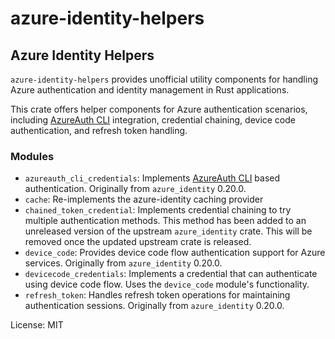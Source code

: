 # azure-identity-helpers

## Azure Identity Helpers

`azure-identity-helpers` provides unofficial utility components for handling
Azure authentication and identity management in Rust applications.

This crate offers helper components for Azure authentication scenarios,
including [AzureAuth CLI](https://github.com/AzureAD/microsoft-authentication-cli)
integration, credential chaining, device code authentication, and refresh
token handling.

### Modules

- `azureauth_cli_credentials`: Implements [AzureAuth CLI](https://github.com/AzureAD/microsoft-authentication-cli) based authentication.  Originally from `azure_identity` 0.20.0.
- `cache`: Re-implements the azure-identity caching provider
- `chained_token_credential`: Implements credential chaining to try multiple authentication methods.  This method has been added to an unreleased version of the upstream `azure_identity` crate.  This will be removed once the updated upstream crate is released.
- `device_code`: Provides device code flow authentication support for Azure services.  Originally from `azure_identity` 0.20.0.
- `devicecode_credentials`: Implements a credential that can authenticate using device code flow. Uses the `device_code` module's functionality.
- `refresh_token`: Handles refresh token operations for maintaining authentication sessions.  Originally from `azure_identity` 0.20.0.


License: MIT
